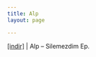 ```yaml
---
title: Alp
layout: page

---
```

<a href="https://cloud.mail.ru/public/627f9404e90f/Alp%20-%20Silemezdim%20Ep" target="_blank">[indir]</a>   |   Alp &#8211; Silemezdim Ep.